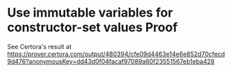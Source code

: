 #  Use immutable variables for constructor-set values Proof

See Certora's result at https://prover.certora.com/output/480394/cfe09d4463e14e6e852d70cfecd9d476?anonymousKey=dd43d0f04facaf97089a60f23551567eb1eba428